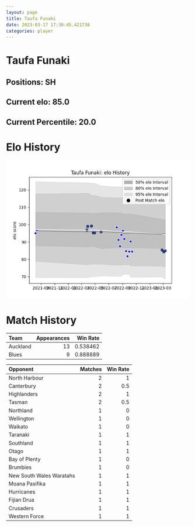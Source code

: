 ```yaml
---  
layout: page  
title: Taufa Funaki  
date: 2023-03-17 17:30:45.421738  
categories: player  
---
```

# Taufa Funaki

## Positions: SH

## Current elo: 85.0

## Current Percentile: 20.0

# Elo History


![elo history](history_TaufaFunaki.png)
# Match History


| Team     |   Appearances |   Win Rate |
|:---------|--------------:|-----------:|
| Auckland |            13 |   0.538462 |
| Blues    |             9 |   0.888889 |

| Opponent                 |   Matches |   Win Rate |
|:-------------------------|----------:|-----------:|
| North Harbour            |         2 |        1   |
| Canterbury               |         2 |        0.5 |
| Highlanders              |         2 |        1   |
| Tasman                   |         2 |        0.5 |
| Northland                |         1 |        0   |
| Wellington               |         1 |        0   |
| Waikato                  |         1 |        0   |
| Taranaki                 |         1 |        1   |
| Southland                |         1 |        1   |
| Otago                    |         1 |        1   |
| Bay of Plenty            |         1 |        0   |
| Brumbies                 |         1 |        0   |
| New South Wales Waratahs |         1 |        1   |
| Moana Pasifika           |         1 |        1   |
| Hurricanes               |         1 |        1   |
| Fijian Drua              |         1 |        1   |
| Crusaders                |         1 |        1   |
| Western Force            |         1 |        1   |